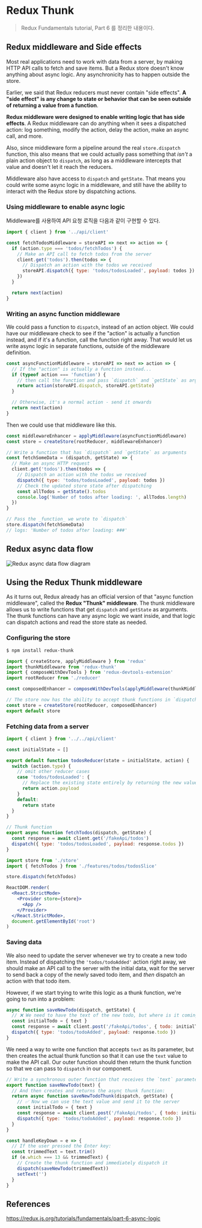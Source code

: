 # Redux Thunk

> Redux Fundamentals tutorial, Part 6 를 정리한 내용이다.

## Redux middleware and Side effects

Most real applications need to work with data from a server, by making HTTP API calls to fetch and save items. But a Redux store doesn't know anything about async logic. Any asynchronicity has to happen outside the store.

Earlier, we said that Redux reducers must never contain "side effects". **A "side effect" is any change to state or behavior that can be seen outside of returning a value from a function**.

**Redux middleware were designed to enable writing logic that has side effects**. A Redux middleware can do anything when it sees a dispatched action: log something, modify the action, delay the action, make an async call, and more. 

Also, since middleware form a pipeline around the real `store.dispatch` function, this also means that we could actually pass something that *isn't* a plain action object to `dispatch`, as long as a middleware intercepts that value and doesn't let it reach the reducers.

Middleware also have access to `dispatch` and `getState`. That means you could write some async logic in a middleware, and still have the ability to interact with the Redux store by dispatching actions.

### Using middleware to enable async logic

Middleware를 사용하여 API 요청 로직을 다음과 같이 구현할 수 있다.

```js
import { client } from '../api/client'

const fetchTodosMiddleware = storeAPI => next => action => {
  if (action.type === 'todos/fetchTodos') {
    // Make an API call to fetch todos from the server
    client.get('todos').then(todos => {
      // Dispatch an action with the todos we received
      storeAPI.dispatch({ type: 'todos/todosLoaded', payload: todos })
    })
  }

  return next(action)
}
```

### Writing an async function middleware

We could pass a function to `dispatch`, instead of an action object. We could have our middleware check to see if the "action" is actually a function instead, and if it's a function, call the function right away. That would let us write async logic in separate functions, outside of the middleware definition.

```js
const asyncFunctionMiddleware = storeAPI => next => action => {
  // If the "action" is actually a function instead...
  if (typeof action === 'function') {
    // then call the function and pass `dispatch` and `getState` as arguments
    return action(storeAPI.dispatch, storeAPI.getState)
  }

  // Otherwise, it's a normal action - send it onwards
  return next(action)
}
```

Then we could use that middleware like this.

```js
const middlewareEnhancer = applyMiddleware(asyncFunctionMiddleware)
const store = createStore(rootReducer, middlewareEnhancer)

// Write a function that has `dispatch` and `getState` as arguments
const fetchSomeData = (dispatch, getState) => {
  // Make an async HTTP request
  client.get('todos').then(todos => {
    // Dispatch an action with the todos we received
    dispatch({ type: 'todos/todosLoaded', payload: todos })
    // Check the updated store state after dispatching
    const allTodos = getState().todos
    console.log('Number of todos after loading: ', allTodos.length)
  })
}

// Pass the _function_ we wrote to `dispatch`
store.dispatch(fetchSomeData)
// logs: 'Number of todos after loading: ###'
```



## Redux async data flow

![Redux async data flow diagram](README.assets/ReduxAsyncDataFlowDiagram-d97ff38a0f4da0f327163170ccc13e80.gif)



## Using the Redux Thunk middleware

As it turns out, Redux already has an official version of that "async function middleware", called the **Redux "Thunk" middleware**. The thunk middleware allows us to write functions that get `dispatch` and `getState` as arguments. The thunk functions can have any async logic we want inside, and that logic can dispatch actions and read the store state as needed.

### Configuring the store

```bash
$ npm install redux-thunk
```

```js
import { createStore, applyMiddleware } from 'redux'
import thunkMiddleware from 'redux-thunk'
import { composeWithDevTools } from 'redux-devtools-extension'
import rootReducer from './reducer'

const composedEnhancer = composeWithDevTools(applyMiddleware(thunkMiddleware))

// The store now has the ability to accept thunk functions in `dispatch`
const store = createStore(rootReducer, composedEnhancer)
export default store
```

### Fetching data from a server

```js
import { client } from '../../api/client'

const initialState = []

export default function todosReducer(state = initialState, action) {
  switch (action.type) {
    // omit other reducer cases
    case 'todos/todosLoaded': {
      // Replace the existing state entirely by returning the new value
      return action.payload
    }
    default:
      return state
  }
}

// Thunk function
export async function fetchTodos(dispatch, getState) {
  const response = await client.get('/fakeApi/todos')
  dispatch({ type: 'todos/todosLoaded', payload: response.todos })
}
```

```jsx
import store from './store'
import { fetchTodos } from './features/todos/todosSlice'

store.dispatch(fetchTodos)

ReactDOM.render(
  <React.StrictMode>
    <Provider store={store}>
      <App />
    </Provider>
  </React.StrictMode>,
  document.getElementById('root')
)
```

### Saving data

We also need to update the server whenever we try to create a new todo item. Instead of dispatching the `'todos/todoAdded'` action right away, we should make an API call to the server with the initial data, wait for the server to send back a copy of the newly saved todo item, and *then* dispatch an action with that todo item.

However, if we start trying to write this logic as a thunk function, we're going to run into a problem:

```js
async function saveNewTodo(dispatch, getState) {
  // ❌ We need to have the text of the new todo, but where is it coming from?
  const initialTodo = { text }
  const response = await client.post('/fakeApi/todos', { todo: initialTodo })
  dispatch({ type: 'todos/todoAdded', payload: response.todo })
}
```

We need a way to write one function that accepts `text` as its parameter, but then creates the actual thunk function so that it can use the `text` value to make the API call. Our outer function should then return the thunk function so that we can pass to `dispatch` in our component.

```js
// Write a synchronous outer function that receives the `text` parameter:
export function saveNewTodo(text) {
  // And then creates and returns the async thunk function:
  return async function saveNewTodoThunk(dispatch, getState) {
    // ✅ Now we can use the text value and send it to the server
    const initialTodo = { text }
    const response = await client.post('/fakeApi/todos', { todo: initialTodo })
    dispatch({ type: 'todos/todoAdded', payload: response.todo })
  }
}
```

```jsx
const handleKeyDown = e => {
  // If the user pressed the Enter key:
  const trimmedText = text.trim()
  if (e.which === 13 && trimmedText) {
    // Create the thunk function and immediately dispatch it
    dispatch(saveNewTodo(trimmedText))
    setText('')
  }
}
```



## References

https://redux.js.org/tutorials/fundamentals/part-6-async-logic

